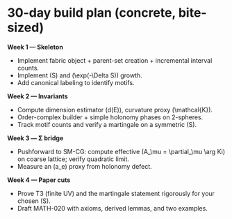 # 30-day build plan (concrete, bite-sized)

**Week 1 — Skeleton**

* Implement fabric object + parent-set creation + incremental interval counts.
* Implement (S) and (\exp(-\Delta S)) growth.
* Add canonical labeling to identify motifs.

**Week 2 — Invariants**

* Compute dimension estimator (d(E)), curvature proxy (\mathcal{K}).
* Order-complex builder + simple holonomy phases on 2-spheres.
* Track motif counts and verify a martingale on a symmetric (S).

**Week 3 — Σ bridge**

* Pushforward to SM-CG: compute effective (A_\mu = \partial_\mu \arg Ki) on coarse lattice; verify quadratic limit.
* Measure an (a_e) proxy from holonomy defect.

**Week 4 — Paper cuts**

* Prove T3 (finite UV) and the martingale statement rigorously for your chosen (S).
* Draft MATH-020 with axioms, derived lemmas, and two examples.